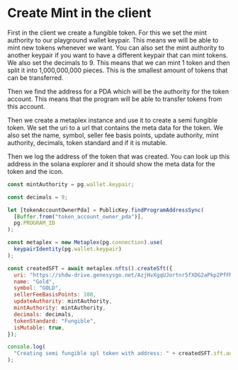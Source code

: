 # Create Mint in the client

First in the client we create a fungible token.
For this we set the mint authority to our playground wallet keypair. This means we will be able to mint new tokens whenever we want. You can also set the mint authority to another keypair if you want to have a different keypair that can mint tokens.
We also set the decimals to 9. This means that we can mint 1 token and then split it into 1,000,000,000 pieces. This is the smallest amount of tokens that can be transferred.

Then we find the address for a PDA which will be the authority for the token account. This means that the program will be able to transfer tokens from this account.

Then we create a metaplex instance and use it to create a semi fungible token. We set the uri to a url that contains the meta data for the token. We also set the name, symbol, seller fee basis points, update authority, mint authority, decimals, token standard and if it is mutable.

Then we log the address of the token that was created. You can look up this address in the solana explorer and it should show the meta data for the token and the icon.

```js
const mintAuthority = pg.wallet.keypair;

const decimals = 9;

let [tokenAccountOwnerPda] = PublicKey.findProgramAddressSync(
  [Buffer.from("token_account_owner_pda")],
  pg.PROGRAM_ID
);

const metaplex = new Metaplex(pg.connection).use(
  keypairIdentity(pg.wallet.keypair)
);

const createdSFT = await metaplex.nfts().createSft({
  uri: "https://shdw-drive.genesysgo.net/AzjHvXgqUJortnr5fXDG2aPkp2PfFMvu4Egr57fdiite/PirateCoinMeta",
  name: "Gold",
  symbol: "GOLD",
  sellerFeeBasisPoints: 100,
  updateAuthority: mintAuthority,
  mintAuthority: mintAuthority,
  decimals: decimals,
  tokenStandard: "Fungible",
  isMutable: true,
});

console.log(
  "Creating semi fungible spl token with address: " + createdSFT.sft.address
);
```
